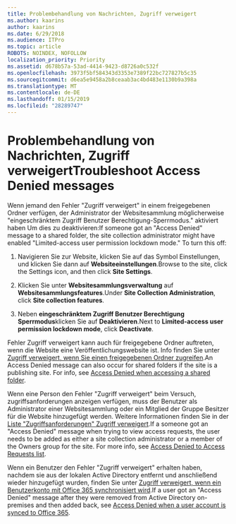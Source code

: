 ```yaml
---
title: Problembehandlung von Nachrichten, Zugriff verweigert
ms.author: kaarins
author: kaarins
ms.date: 6/29/2018
ms.audience: ITPro
ms.topic: article
ROBOTS: NOINDEX, NOFOLLOW
localization_priority: Priority
ms.assetid: d678b57a-53ad-4414-9423-d8726a0c532f
ms.openlocfilehash: 3973f5bf584343d3353e7389f22bc727827b5c35
ms.sourcegitcommit: d6ea5e9458a2b8ceaab3ac4bd483e1130b9a398a
ms.translationtype: MT
ms.contentlocale: de-DE
ms.lasthandoff: 01/15/2019
ms.locfileid: "28289747"
---
```

# <a name="troubleshoot-access-denied-messages"></a><span data-ttu-id="d19dd-102">Problembehandlung von Nachrichten, Zugriff verweigert</span><span class="sxs-lookup"><span data-stu-id="d19dd-102">Troubleshoot Access Denied messages</span></span>

<span data-ttu-id="d19dd-p101">Wenn jemand den Fehler "Zugriff verweigert" in einem freigegebenen Ordner verfügen, der Administrator der Websitesammlung möglicherweise "eingeschränktem Zugriff Benutzer Berechtigung-Sperrmodus." aktiviert haben Um dies zu deaktivieren:</span><span class="sxs-lookup"><span data-stu-id="d19dd-p101">If someone got an "Access Denied" message to a shared folder, the site collection administrator might have enabled "Limited-access user permission lockdown mode." To turn this off:</span></span> 
  
1. <span data-ttu-id="d19dd-105">Navigieren Sie zur Website, klicken Sie auf das Symbol Einstellungen, und klicken Sie dann auf **Websiteeinstellungen**.</span><span class="sxs-lookup"><span data-stu-id="d19dd-105">Browse to the site, click the Settings icon, and then click **Site Settings**.</span></span>
    
2. <span data-ttu-id="d19dd-106">Klicken Sie unter **Websitesammlungsverwaltung** auf **Websitesammlungsfeatures**.</span><span class="sxs-lookup"><span data-stu-id="d19dd-106">Under **Site Collection Administration**, click **Site collection features**.</span></span>
    
3. <span data-ttu-id="d19dd-107">Neben **eingeschränktem Zugriff Benutzer Berechtigung Sperrmodus**klicken Sie auf **Deaktivieren**.</span><span class="sxs-lookup"><span data-stu-id="d19dd-107">Next to **Limited-access user permission lockdown mode**, click **Deactivate**.</span></span>
    
<span data-ttu-id="d19dd-p102">Fehler Zugriff verweigert kann auch für freigegebene Ordner auftreten, wenn die Website eine Veröffentlichungswebsite ist. Info finden Sie unter [Zugriff verweigert, wenn Sie einen freigegebenen Ordner zugreifen](https://go.microsoft.com/fwlink/?linkid=2004317).</span><span class="sxs-lookup"><span data-stu-id="d19dd-p102">An Access Denied message can also occur for shared folders if the site is a publishing site. For info, see [Access Denied when accessing a shared folder](https://go.microsoft.com/fwlink/?linkid=2004317).</span></span>
  
<span data-ttu-id="d19dd-p103">Wenn eine Person den Fehler "Zugriff verweigert" beim Versuch, zugriffsanforderungen anzeigen verfügen, muss der Benutzer als Administrator einer Websitesammlung oder ein Mitglied der Gruppe Besitzer für die Website hinzugefügt werden. Weitere Informationen finden Sie in der [Liste "Zugriffsanforderungen" Zugriff verweigert](https://go.microsoft.com/fwlink/?linkid=2004220).</span><span class="sxs-lookup"><span data-stu-id="d19dd-p103">If a someone got an "Access Denied" message when trying to view access requests, the user needs to be added as either a site collection administrator or a member of the Owners group for the site. For more info, see [Access Denied to Access Requests list](https://go.microsoft.com/fwlink/?linkid=2004220).</span></span>
  
<span data-ttu-id="d19dd-112">Wenn ein Benutzer den Fehler "Zugriff verweigert" erhalten haben, nachdem sie aus der lokalen Active Directory entfernt und anschließend wieder hinzugefügt wurden, finden Sie unter [Zugriff verweigert, wenn ein Benutzerkonto mit Office 365 synchronisiert wird](https://go.microsoft.com/fwlink/?linkid=2004318).</span><span class="sxs-lookup"><span data-stu-id="d19dd-112">If a user got an "Access Denied" message after they were removed from Active Directory on-premises and then added back, see [Access Denied when a user account is synced to Office 365](https://go.microsoft.com/fwlink/?linkid=2004318).</span></span>
  

